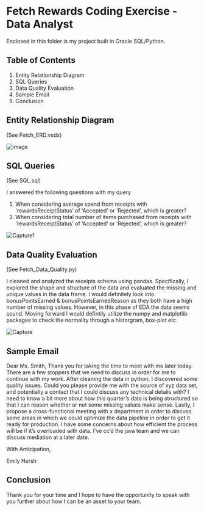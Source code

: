 # Fetch Rewards Coding Exercise - Data Analyst
Enclosed in this folder is my project built in Oracle SQL/Python.

## Table of Contents
1. Entity Relationship Diagram
2. SQL Queries
3. Data Quality Evaluation
4. Sample Email
5. Conclusion 

## Entity Relationship Diagram
(See Fetch_ERD.vsdx)

![image](https://user-images.githubusercontent.com/78304652/132506922-de53c302-6282-4a11-a3ec-dd301221efbe.png)


## SQL Queries
(See SQL.sql)

I answered the following questions with my query
1. When considering average spend from receipts with 'rewardsReceiptStatus’ of ‘Accepted’ or ‘Rejected’, which is greater?
2. When considering total number of items purchased from receipts with 'rewardsReceiptStatus’ of ‘Accepted’ or ‘Rejected’, which is greater?

![Capture1](https://user-images.githubusercontent.com/78304652/132505330-cec681c8-2f78-4ec5-8b4f-6a0a0d826f2b.PNG)

## Data Quality Evaluation
(See Fetch_Data_Quality.py)

I cleaned and analyzed the receipts schema using pandas. Specifically, I explored the shape and structure of the data and evaluated the missing and unique values in the data frame. I would definitely look into bonusPointsEarned & bonusPointsEarnedReason as they both have a high number of missing values. However, in this phase of EDA the data seems sound. Moving forward I would defintily utilize the numpy and matplotlib packages to check the normality through a historgram, box-plot etc. 

![Capture](https://user-images.githubusercontent.com/78304652/132500383-4e26f500-8800-4d21-a3c9-cea01634c6a5.PNG)

## Sample Email
Dear Ms. Smith,
	Thank you for taking the time to meet with me later today. There are a few stoppers that we need to discuss in order for me to continue with my work. After cleaning the data in python, I discovered some quality issues. Could you please provide me with the source of xyz data set, and potentially a contact that I could discuss any technical details with? I need to know a bit more about how this quarter’s data is being structured so that I can reason whether or not some missing values make sense. Lastly, I propose a cross-functional meeting with x department in order to discuss some areas in which we could optimize the data pipeline in order to get it ready for production. I have some concerns about how efficient the process will be if it’s overloaded with data. I’ve cc’d the java team and we can discuss mediation at a later date. 
  
With Anticipation,

Emily Hersh 


## Conclusion
Thank you for your time and I hope to have the opportunity to speak with you further about how I can be an asset to your team.
